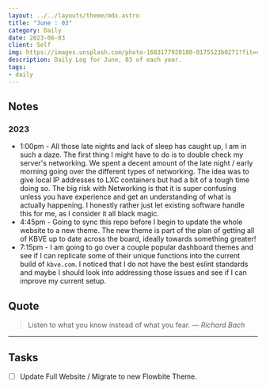 ```yaml
---
layout: ../../layouts/theme/mdx.astro
title: "June : 03"
category: Daily
date: 2023-06-03
client: Self
img: https://images.unsplash.com/photo-1683177920180-0175523b0271?fit=crop&q=85&w=1400&h=700
description: Daily Log for June, 03 of each year.
tags:
- daily
---
```


## Notes

### 2023

- 1:00pm - All those late nights and lack of sleep has caught up, I am in such a daze. The first thing I might have to do is to double check my server's networking. We spent a decent amount of the late night / early morning going over the different types of networking. The idea was to give local IP addresses to LXC containers but had a bit of a tough time doing so. The big risk with Networking is that it is super confusing unless you have experience and get an understanding of what is actually happening. I honestly rather just let existing software handle this for me, as I consider it all black magic.
- 4:45pm - Going to sync this repo before I begin to update the whole website to a new theme. The new theme is part of the plan of getting all of KBVE up to date across the board, ideally towards something greater! 
- 7:15pm - I am going to go over a couple popular dashboard themes and see if I can replicate some of their unique functions into the current build of `kbve.com`. I noticed that I do not have the best eslint standards and maybe I should look into addressing those issues and see if I can improve my current setup.

## Quote

> Listen to what you know instead of what you fear.
> — <cite>Richard Bach</cite>

---

## Tasks

- [ ] Update Full Website / Migrate to new Flowbite Theme.